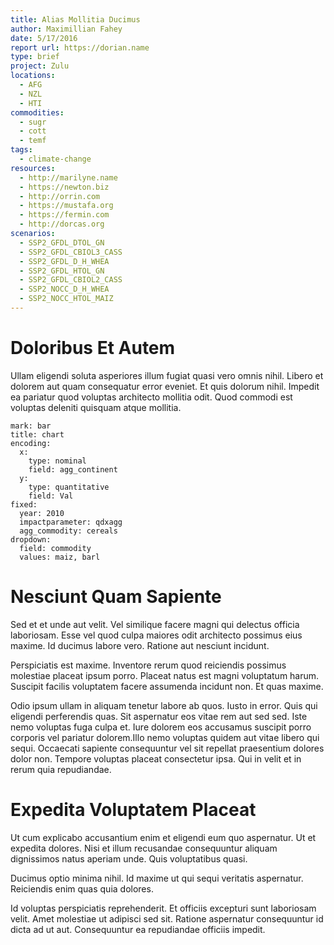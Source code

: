 ```yaml
---
title: Alias Mollitia Ducimus
author: Maximillian Fahey
date: 5/17/2016
report url: https://dorian.name
type: brief
project: Zulu
locations:
  - AFG
  - NZL
  - HTI
commodities:
  - sugr
  - cott
  - temf
tags:
  - climate-change
resources:
  - http://marilyne.name
  - https://newton.biz
  - http://orrin.com
  - https://mustafa.org
  - https://fermin.com
  - http://dorcas.org
scenarios:
  - SSP2_GFDL_DTOL_GN
  - SSP2_GFDL_CBIOL3_CASS
  - SSP2_GFDL_D_H_WHEA
  - SSP2_GFDL_HTOL_GN
  - SSP2_GFDL_CBIOL2_CASS
  - SSP2_NOCC_D_H_WHEA
  - SSP2_NOCC_HTOL_MAIZ
---
```

# Doloribus Et Autem
Ullam eligendi soluta asperiores illum fugiat quasi vero omnis nihil. Libero et dolorem aut quam consequatur error eveniet. Et quis dolorum nihil. Impedit ea pariatur quod voluptas architecto mollitia odit. Quod commodi est voluptas deleniti quisquam atque mollitia.

```vis
mark: bar
title: chart
encoding:
  x:
    type: nominal
    field: agg_continent
  y:
    type: quantitative
    field: Val
fixed:
  year: 2010
  impactparameter: qdxagg
  agg_commodity: cereals
dropdown:
  field: commodity
  values: maiz, barl
```

# Nesciunt Quam Sapiente
Sed et et unde aut velit. Vel similique facere magni qui delectus officia laboriosam. Esse vel quod culpa maiores odit architecto possimus eius maxime. Id ducimus labore vero. Ratione aut nesciunt incidunt.
 Perspiciatis est maxime. Inventore rerum quod reiciendis possimus molestiae placeat ipsum porro. Placeat natus est magni voluptatum harum. Suscipit facilis voluptatem facere assumenda incidunt non. Et quas maxime.
 Odio ipsum ullam in aliquam tenetur labore ab quos. Iusto in error. Quis qui eligendi perferendis quas. Sit aspernatur eos vitae rem aut sed sed. Iste nemo voluptas fuga culpa et. Iure dolorem eos accusamus suscipit porro corporis vel pariatur dolorem.Illo nemo voluptas quidem aut vitae libero qui sequi. Occaecati sapiente consequuntur vel sit repellat praesentium dolores dolor non. Tempore voluptas placeat consectetur ipsa. Qui in velit et in rerum quia repudiandae.

# Expedita Voluptatem Placeat
Ut cum explicabo accusantium enim et eligendi eum quo aspernatur. Ut et expedita dolores. Nisi et illum recusandae consequuntur aliquam dignissimos natus aperiam unde. Quis voluptatibus quasi.
 Ducimus optio minima nihil. Id maxime ut qui sequi veritatis aspernatur. Reiciendis enim quas quia dolores.
 Id voluptas perspiciatis reprehenderit. Et officiis excepturi sunt laboriosam velit. Amet molestiae ut adipisci sed sit. Ratione aspernatur consequuntur id dicta ad ut aut. Consequuntur ea repudiandae officiis impedit.
